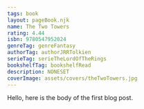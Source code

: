 ```yaml
---
tags: book
layout: pageBook.njk
name: The Two Towers
rating: 4.44
isbn: 9780547952024
genreTag: genreFantasy
authorTag: authorJRRTolkien
serieTag: serieTheLordOfTheRings
bookshelfTag: bookshelfRead
description: NONESET
coverImage: assets/covers/theTwoTowers.jpg
---
```


Hello, here is the body of the first blog post.